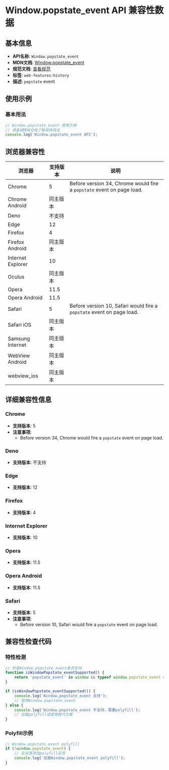 # Window.popstate_event API 兼容性数据

## 基本信息

- **API名称**: `Window.popstate_event`
- **MDN文档**: [Window.popstate_event](https://developer.mozilla.org/docs/Web/API/Window/popstate_event)
- **规范文档**: [查看规范](https://html.spec.whatwg.org/multipage/indices.html#event-popstate,https://html.spec.whatwg.org/multipage/webappapis.html#handler-window-onpopstate)
- **标签**: `web-features:history`
- **描述**: `popstate` event

## 使用示例

### 基本用法

```javascript
// Window.popstate_event 使用示例
// 请查阅MDN文档了解具体用法
console.log('Window.popstate_event API');
```

## 浏览器兼容性

| 浏览器 | 支持版本 | 说明 |
|--------|----------|------|
| Chrome | 5 | Before version 34, Chrome would fire a `popstate` event on page load. |
| Chrome Android | 同主版本 |  |
| Deno | 不支持 |  |
| Edge | 12 |  |
| Firefox | 4 |  |
| Firefox Android | 同主版本 |  |
| Internet Explorer | 10 |  |
| Oculus | 同主版本 |  |
| Opera | 11.5 |  |
| Opera Android | 11.5 |  |
| Safari | 5 | Before version 10, Safari would fire a `popstate` event on page load. |
| Safari iOS | 同主版本 |  |
| Samsung Internet | 同主版本 |  |
| WebView Android | 同主版本 |  |
| webview_ios | 同主版本 |  |

## 详细兼容性信息

### Chrome

- **支持版本**: 5
- **注意事项**:
  - Before version 34, Chrome would fire a `popstate` event on page load.

### Deno

- **支持版本**: 不支持

### Edge

- **支持版本**: 12

### Firefox

- **支持版本**: 4

### Internet Explorer

- **支持版本**: 10

### Opera

- **支持版本**: 11.5

### Opera Android

- **支持版本**: 11.5

### Safari

- **支持版本**: 5
- **注意事项**:
  - Before version 10, Safari would fire a `popstate` event on page load.

## 兼容性检查代码

### 特性检测

```javascript
// 检查Window.popstate_event是否支持
function isWindowPopstate_eventSupported() {
    return 'popstate_event' in window && typeof window.popstate_event === 'function';
}

if (isWindowPopstate_eventSupported()) {
    console.log('Window.popstate_event 支持');
    // 使用Window.popstate_event
} else {
    console.log('Window.popstate_event 不支持，需要polyfill');
    // 加载polyfill或使用替代方案
}
```

### Polyfill示例

```javascript
// Window.popstate_event polyfill
if (!window.popstate_event) {
    // 在这里添加polyfill实现
    console.log('加载Window.popstate_event polyfill');
}
```

